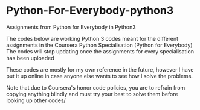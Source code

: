 # Python-For-Everybody-python3
Assignments from Python for Everybody in Python3

The codes below are working Python 3 codes meant for the different assignments in the Coursera Python Specialisation (Python for Everybody)
The codes will stop updating once the assignments for every specialisation has been uploaded

These codes are mostly for my own reference in the future, however I have put it up online in case anyone else wants to see how I solve the problems.

Note that due to Coursera's honor code policies, you are to refrain from copying anything blindly and must try your best to solve them before looking up other codes/
